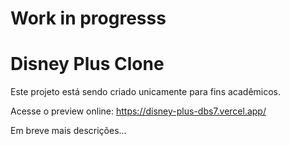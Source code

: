 # Work in progresss
# Disney Plus Clone
Este projeto está sendo criado unicamente para fins acadêmicos.

Acesse o preview online:
https://disney-plus-dbs7.vercel.app/

Em breve mais descrições...